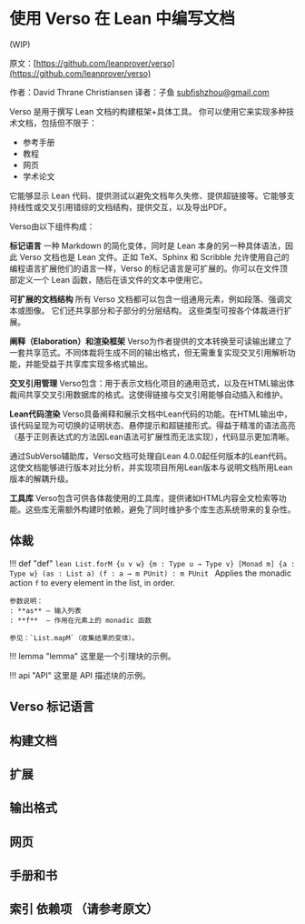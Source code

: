 # 使用 Verso 在 Lean 中编写文档

(WIP)

原文：[https://github.com/leanprover/verso](https://github.com/leanprover/verso)

作者：David Thrane Christiansen 译者：子鱼 subfishzhou@gmail.com

Verso 是用于撰写 Lean 文档的构建框架+具体工具。 你可以使用它来实现多种技术文档，包括但不限于：
- 参考手册
- 教程
- 网页
- 学术论文

它能够显示 Lean 代码、提供测试以避免文档年久失修、提供超链接等。它能够支持线性或交叉引用错综的文档结构，提供交互，以及导出PDF。

Verso由以下组件构成：

**标记语言** 一种 Markdown 的简化变体，同时是 Lean 本身的另一种具体语法，因此 Verso 文档也是 Lean 文件。正如 TeX、Sphinx 和 Scribble 允许使用自己的编程语言扩展他们的语言一样，Verso 的标记语言是可扩展的。你可以在文件顶部定义一个 Lean 函数，随后在该文件的文本中使用它。

**可扩展的文档结构** 所有 Verso 文档都可以包含一组通用元素，例如段落、强调文本或图像。 它们还共享部分和子部分的分层结构。 这些类型可按各个体裁进行扩展。

**阐释（Elaboration）和渲染框架** Verso为作者提供的文本转换至可读输出建立了一套共享范式。不同体裁将生成不同的输出格式，但无需重复实现交叉引用解析功能，并能受益于共享库实现多格式输出。

**交叉引用管理** Verso包含：用于表示文档化项目的通用范式，以及在HTML输出体裁间共享交叉引用数据库的格式。这使得链接与交叉引用能够自动插入和维护。

**Lean代码渲染** Verso具备阐释和展示文档中Lean代码的功能。在HTML输出中，该代码呈现为可切换的证明状态、悬停提示和超链接形式。得益于精准的语法高亮（基于正则表达式的方法因Lean语法可扩展性而无法实现），代码显示更加清晰。

通过SubVerso辅助库，Verso文档可处理自Lean 4.0.0起任何版本的Lean代码。这使文档能够进行版本对比分析，并实现项目所用Lean版本与说明文档所用Lean版本的解耦升级。

**工具库** Verso包含可供各体裁使用的工具库，提供诸如HTML内容全文检索等功能。这些库无需额外构建时依赖，避免了同时维护多个库生态系统带来的复杂性。

## 体裁

!!! def "def"
    ```lean
    List.forM {u v w} {m : Type u → Type v} [Monad m]
    {a : Type w} (as : List a) (f : a → m PUnit) : m PUnit
    ```
    Applies the monadic action `f` to every element in the list, in order.

    参数说明：
    : **as** — 输入列表
    : **f**  — 作用在元素上的 monadic 函数

    参见：`List.mapM`（收集结果的变体）。

!!! lemma "lemma"
    这里是一个引理块的示例。

!!! api "API"
    这里是 API 描述块的示例。


## Verso 标记语言

## 构建文档

## 扩展

## 输出格式

## 网页

## 手册和书

## 索引 依赖项 （请参考原文）